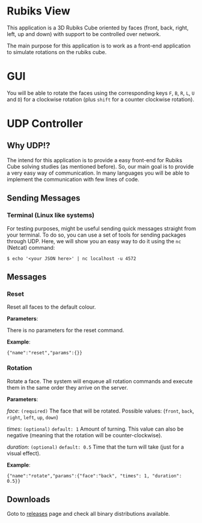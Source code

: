 # Rubiks View
This application is a 3D Rubiks Cube oriented by faces (front, back, right,
left, up and down) with support to be controlled over network.

The main purpose for this application is to work as a front-end application
to simulate rotations on the rubiks cube.

# GUI
You will be able to rotate the faces using the corresponding keys `F`, `B`, `R`,
`L`, `U` and `D`) for a clockwise rotation (plus `shift` for a counter clockwise
rotation).

# UDP Controller

## Why UDP!?
The intend for this application is to provide a easy front-end for Rubiks Cube
solving studies (as mentioned before). So, our main goal is to provide a very
easy way of communication. In many languages you will be able to implement the
communication with few lines of code.

## Sending Messages

### Terminal (Linux like systems)

For testing purposes, might be useful sending quick messages straight from your
terminal. To do so, you can use a set of tools for sending packages through UDP.
Here, we will show you an easy way to do it using the `nc` (Netcat) command:

```
$ echo '<your JSON here>' | nc localhost -u 4572
```

## Messages

### Reset
Reset all faces to the default colour.

**Parameters**:

There is no parameters for the reset command.

**Example**:
```
{"name":"reset","params":{}}
```

### Rotation
Rotate a face. The system will enqueue all rotation commands and execute them
in the same order they arrive on the server.

**Parameters**:

*face*: `(required)` The face that will be rotated. Possible values: (`front`,
`back`, `right`, `left`, `up`, `down`)

*times*: `(optional)` `default: 1` Amount of turning. This value can also be
negative (meaning that the rotation will be counter-clockwise).

*duration*: `(optional)` `default: 0.5` Time that the turn will take (just for a
visual effect).

**Example**:
```
{"name":"rotate","params":{"face":"back", "times": 1, "duration": 0.5}}
```

## Downloads
Goto to [releases](https://github.com/jamillosantos/rubiks-view/releases) page
and check all binary distributions available.
